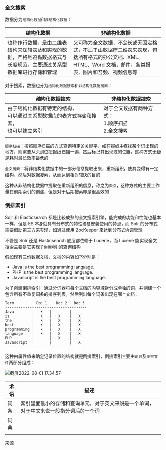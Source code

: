 ### 全文搜索

数据分为`结构化数据`和`非结构化数据`：

| 结构化数据                                                   | 非结构化数据                                                 |
| ------------------------------------------------------------ | ------------------------------------------------------------ |
| 也称作行数据，是由二维表结构来逻辑表达和实现的数据，严格地遵循数据格式与长度规范，主要通过关系型数据库进行存储和管理 | 又可称为全文数据，不定长或无固定格式，不适于由数据库二维表来表现，包括所有格式的办公文档、XML、HTML、Word 文档，邮件，各类报表、图片和咅频、视频信息等 |



对于搜索，数据也分为`结构化数据搜索`和`非结构化数据搜索`：

| 结构化数据搜索                                               | 非结构化数据搜索                                         |
| ------------------------------------------------------------ | -------------------------------------------------------- |
| 由于结构化数据有特定的结构，<br />可以通过关系型数据库的表方式存储和搜索，<br />也可以建立索引 | 对于全文数据有两种方式：<br />1.顺序扫描<br />2.全文搜索 |
|                                                              |                                                          |



`顺序扫描`：按照顺序扫描的方式查询特定的关键字，如在报纸中查找某个词出现的地方，则需要从头到位把报纸扫描一遍，然后标记其出现过的位置，这种方式无疑是耗时最长效率最低的



`全文搜索`：将非结构化数据中的一部分信息提取出来，重新组织，使其变得有一定结构，然后对数据搜索，从而达到相对较快的目的

这种从非结构化数据中提取在重新组织的信息，称之为`索引`，这种方式的主要工作量在前期索引的创建，但是对于后期搜索却是很高效的





### 倒排索引

Solr 和 Elasticsearch 都是比较成熟的全文搜索引擎，能完成的功能和性能也基本一样，但是 ES 本身就具有分布式的特性和易安装使用的特点，而 Solr 的分布式需要借助第三方来实现，如通过使用 ZooKeeper 来达到分布式协调管理

不管是 Solr 还是 Elasticsearch 底层都依赖于 Lucene，而 Lucene 能实现全文搜索主要是它实现了`倒排索引`的查询结构

假如现有三份数据文档，文档的内容如下分别是：

- Java is the best programming language.
- PHP is the best programming language.
- Javascript is the best programming language.



为了创建倒排索引，通过分词器将每个文档的内容域拆分成单独的词，并创建一个包含所有不重复词条的排序列表，然后列出每个词条出现在哪个文档：

```
Term          Doc_1    Doc_2   Doc_3  
-------------------------------------  
Java        |   X   |        |  
is          |   X   |   X    |   X  
the         |   X   |   X    |   X  
best        |   X   |   X    |   X  
programming |   x   |   X    |   X  
language    |   X   |   X    |   X  
PHP         |       |   X    |  
Javascript  |       |        |   X  
-------------------------------------  
```



这种由属性值来确定记录位置的结构就是倒排索引，倒排索引主要由`词典`及`倒排文件`两部分组成：

![截屏2022-08-01 17.34.57](https://s2.loli.net/2022/08/01/nNsQcDfrIV16EZx.png)



| 术语 | 描述                                                         |
| ---- | ------------------------------------------------------------ |
| 词条 | 索引里面最小的存储和查询单元，对于英文来说是一个单词，对于中文来说一般指分词后的一个词 |
| 词典 |                                                              |
|      |                                                              |



















[来源](https://mp.weixin.qq.com/s/m7TZ6ljpNtc1b6yAnrT5TA)







